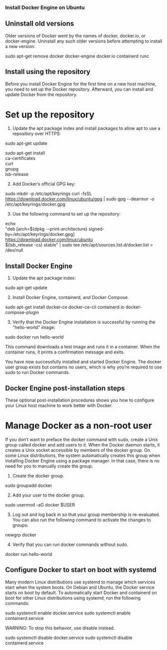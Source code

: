 ### Install Docker Engine on Ubuntu

## Uninstall old versions

Older versions of Docker went by the names of docker, docker.io, or docker-engine. Uninstall any such older versions before attempting to install a new version:

sudo apt-get remove docker docker-engine docker.io containerd runc


## Install using the repository

Before you install Docker Engine for the first time on a new host machine, you need to set up the Docker repository. Afterward, you can install and update Docker from the repository.


# Set up the repository

1. Update the apt package index and install packages to allow apt to use a repository over HTTPS:

 sudo apt-get update
 
 sudo apt-get install \
    ca-certificates \
    curl \
    gnupg \
    lsb-release



2. Add Docker’s official GPG key:

 sudo mkdir -p /etc/apt/keyrings
 curl -fsSL https://download.docker.com/linux/ubuntu/gpg | sudo gpg --dearmor -o /etc/apt/keyrings/docker.gpg



3. Use the following command to set up the repository:

echo \
  "deb [arch=$(dpkg --print-architecture) signed-by=/etc/apt/keyrings/docker.gpg] https://download.docker.com/linux/ubuntu \
  $(lsb_release -cs) stable" | sudo tee /etc/apt/sources.list.d/docker.list > /dev/null



## Install Docker Engine

1. Update the apt package index:

sudo apt-get update



2. Install Docker Engine, containerd, and Docker Compose.

sudo apt-get install docker-ce docker-ce-cli containerd.io docker-compose-plugin



3. Verify that the Docker Engine installation is successful by running the "hello-world" image:

sudo docker run hello-world



This command downloads a test image and runs it in a container. When the container runs, it prints a confirmation message and exits.

You have now successfully installed and started Docker Engine. The docker user group exists but contains no users, which is why you’re required to use sudo to run Docker commands.



## Docker Engine post-installation steps

These optional post-installation procedures shows you how to configure your Linux host machine to work better with Docker.


# Manage Docker as a non-root user

If you don’t want to preface the docker command with sudo, create a Unix group called docker and add users to it. When the Docker daemon starts, it creates a Unix socket accessible by members of the docker group. On some Linux distributions, the system automatically creates this group when installing Docker Engine using a package manager. In that case, there is no need for you to manually create the group.


1. Create the docker group.

sudo groupadd docker


2. Add your user to the docker group.

sudo usermod -aG docker $USER


3. Log out and log back in so that your group membership is re-evaluated.
    You can also run the following command to activate the changes to groups:

newgrp docker


4. Verify that you can run docker commands without sudo.

docker run hello-world


## Configure Docker to start on boot with systemd

Many modern Linux distributions use systemd to manage which services start when the system boots. On Debian and Ubuntu, the Docker service starts on boot by default. To automatically start Docker and containerd on boot for other Linux distributions using systemd, run the following commands:

sudo systemctl enable docker.service
sudo systemctl enable containerd.service


WARNING: To stop this behavior, use disable instead.

sudo systemctl disable docker.service
sudo systemctl disable containerd.service
